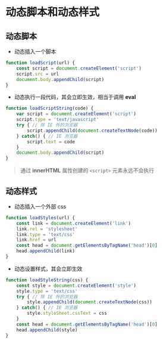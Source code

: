 # 动态脚本和动态样式

## 动态脚本

- 动态插入一个脚本

```js
function loadScript(url) {
    const script = document.createElement('script')
    script.src = url
    document.body.appendChild(script)
}
```

- 动态执行一段代码，其会立即生效，相当于调用 **eval**

```js
function loadScriptString(code) {
    var script = document.createElement('script')
    script.type = 'text/javascript'
    try { // 除 IE 外的浏览器
        script.appendChild(document.createTextNode(code))
    } catch() { // IE 浏览器
        script.text = code
    }
    document.body.appendChild(script)
}
```

> 通过 **innerHTML** 属性创建的 `<script>` 元素永远不会执行

## 动态样式

- 动态插入一个外部 css

```js
function loadStyles(url) {
    const link = document.createElement('link')
    link.rel = 'stylesheet'
    link.type = 'text/css'
    link.href = url
    const head = document.getElementsByTagName('head')[0]
    head.appendChild(link)
}
```

- 动态设置样式，其会立即生效

```js
function loadStyleString(css) {
    const style = document.createElement('style')
    style.type = 'text/css'
    try { // 除 IE 外的浏览器
        style.appendChild(document.createTextNode(css))
    } catch() { // IE 浏览器
        style.styleSheet.cssText = css
    }
    const head = document.getElementsByTagName('head')[0]
    head.appendChild(style)
}
```

